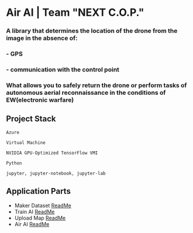 # Air AI  |  Team "NEXT C.O.P." 

### A library that determines the location of the drone from the image in the absence of:
### - GPS
### - communication with the control point

### What allows you to safely return the drone or perform tasks of autonomous aerial reconnaissance in the conditions of EW(electronic warfare)


## Project Stack

`Azure`

`Virtual Machine`

`NVIDIA GPU-Optimized TensorFlow VMI`

`Python`

`jupyter, jupyter-notebook, jupyter-lab`



## Application Parts

- Maker Dataset [ReadMe](https://github.com/tidehackathon/team-next-cop/blob/main/maker_dataset/README.md)
- Train AI [ReadMe](https://github.com/tidehackathon/team-next-cop/blob/main/Train%20AI/README.md)
- Upload Map [ReadMe](https://linktodocumentation)
- Air AI [ReadMe](https://linktodocumentation)
